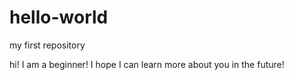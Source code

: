 # hello-world
my first repository


hi!
I am a beginner!
I hope I can learn more about you in the future!
